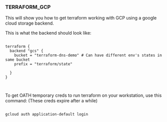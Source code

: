 ### TERRAFORM_GCP


This will show you how to get terraform working with GCP using a google cloud storage backend.


This is what the backend should look like:

```

terraform {
  backend "gcs" {
    bucket = "terraform-dns-demo" # Can have different env's states in same bucket
    prefix = "terraform/state"

  }
}



```

To get OATH temporary creds to run terraform on your workstation, use this command:
(These creds expire after a while)

```

gcloud auth application-default login


```

